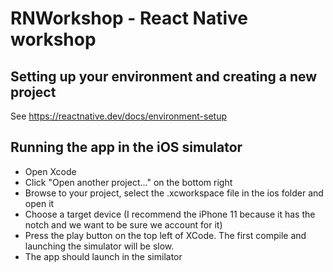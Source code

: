 # RNWorkshop - React Native workshop

## Setting up your environment and creating a new project
See https://reactnative.dev/docs/environment-setup

## Running the app in the iOS simulator
- Open Xcode
- Click "Open another project..." on the bottom right
- Browse to your project, select the .xcworkspace file in the ios folder and open it
- Choose a target device (I recommend the iPhone 11 because it has the notch and we want to be sure we account for it)
- Press the play button on the top left of XCode. The first compile and launching the simulator will be slow.
- The app should launch in the similator
